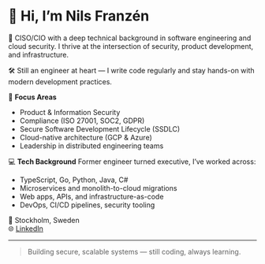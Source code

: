 # 👋 Hi, I’m Nils Franzén

🚀 CISO/CIO with a deep technical background in software engineering and cloud security. I thrive at the intersection of security, product development, and infrastructure.

🛠️ Still an engineer at heart — I write code regularly and stay hands-on with modern development practices.

🔐 **Focus Areas**
- Product & Information Security
- Compliance (ISO 27001, SOC2, GDPR)
- Secure Software Development Lifecycle (SSDLC)
- Cloud-native architecture (GCP & Azure)
- Leadership in distributed engineering teams

💻 **Tech Background**
Former engineer turned executive, I’ve worked across:
- TypeScript, Go, Python, Java, C#
- Microservices and monolith-to-cloud migrations
- Web apps, APIs, and infrastructure-as-code
- DevOps, CI/CD pipelines, security tooling

📍 Stockholm, Sweden  
🌐 [LinkedIn](https://www.linkedin.com/in/nilsfranzen/)

---

> Building secure, scalable systems — still coding, always learning.
